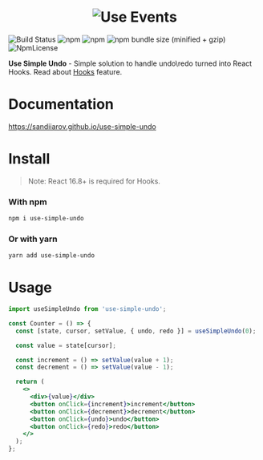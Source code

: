 <h1 align="center">
  <img src="https://svgshare.com/i/9Ff.svg" alt="Use Events" />
</h1>

![Build Status](https://travis-ci.org/sandiiarov/use-simple-undo.svg?branch=master)
![npm](https://img.shields.io/npm/dt/use-simple-undo.svg)
![npm](https://img.shields.io/npm/v/use-simple-undo.svg)
![npm bundle size (minified + gzip)](https://img.shields.io/bundlephobia/minzip/use-simple-undo.svg)
![NpmLicense](https://img.shields.io/npm/l/use-simple-undo.svg)

**Use Simple Undo** - Simple solution to handle undo\redo turned into React Hooks.
Read about [Hooks](https://reactjs.org/docs/hooks-intro.html) feature.

# Documentation

https://sandiiarov.github.io/use-simple-undo

# Install

> Note: React 16.8+ is required for Hooks.

### With npm

```sh
npm i use-simple-undo
```

### Or with yarn

```sh
yarn add use-simple-undo
```

# Usage

```jsx
import useSimpleUndo from 'use-simple-undo';
```

```jsx
const Counter = () => {
  const [state, cursor, setValue, { undo, redo }] = useSimpleUndo(0);

  const value = state[cursor];

  const increment = () => setValue(value + 1);
  const decrement = () => setValue(value - 1);

  return (
    <>
      <div>{value}</div>
      <button onClick={increment}>increment</button>
      <button onClick={decrement}>decrement</button>
      <button onClick={undo}>undo</button>
      <button onClick={redo}>redo</button>
    </>
  );
};
```

